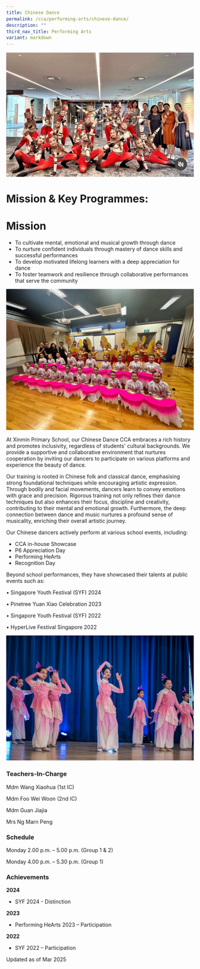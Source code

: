```yaml
---
title: Chinese Dance
permalink: /cca/performing-arts/chinese-dance/
description: ""
third_nav_title: Performing Arts
variant: markdown
---
```

![](/images/SYF_2024.jpg)

# **Mission & Key Programmes:**

# **Mission**

* To cultivate mental, emotional and musical growth through dance
* To nurture confident individuals through mastery of dance skills and successful performances
* To develop motivated lifelong learners with a deep appreciation for dance
* To foster teamwork and resilience through collaborative performances that serve the community

![](/images/Performing_hearts_2023.jpg)

At Xinmin Primary School, our Chinese Dance CCA embraces a rich history and promotes inclusivity, regardless of students' cultural backgrounds. We provide a supportive and collaborative environment that nurtures cooperation by inviting our dancers to participate on various platforms and experience the beauty of dance. 

Our training is rooted in Chinese folk and classical dance, emphasising strong foundational techniques while encouraging artistic expression. Through bodily and facial movements, dancers learn to convey emotions with grace and precision. Rigorous training not only refines their dance techniques but also enhances their focus, discipline and creativity, contributing to their mental and emotional growth. Furthermore, the deep connection between dance and music nurtures a profound sense of musicality, enriching their overall artistic journey.

Our Chinese dancers actively perform at various school events, including:

* CCA in-house Showcase
* P6 Appreciation Day
* Performing HeArts
* Recognition Day

Beyond school performances, they have showcased their talents at public events such as:

•	Singapore Youth Festival (SYF) 2024

•	Pinetree Yuan Xiao Celebration 2023

•	Singapore Youth Festival (SYF) 2022

•	HyperLive Festival Singapore 2022

![](/images/CD_Reg_2024__16_.jpg)

### Teachers-In-Charge

Mdm Wang Xiaohua (1st IC)

Mdm Foo Wei Woon (2nd IC)

Mdm Guan Jiajia

Mrs Ng Marn Peng


### Schedule

Monday 2.00 p.m. – 5.00 p.m. (Group 1 & 2)

Monday 4.00 p.m. – 5.30 p.m. (Group 1)


### Achievements

**2024**

* SYF 2024 - Distinction

**2023**

* Performing HeArts 2023 – Participation

**2022**

* SYF 2022 – Participation

Updated as of Mar 2025